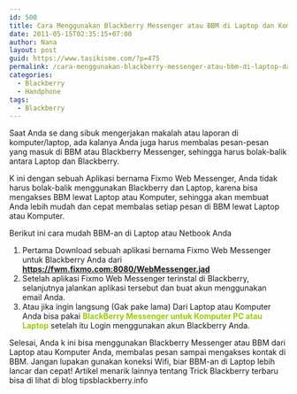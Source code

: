 ```yaml
---
id: 500
title: Cara Menggunakan Blackberry Messenger atau BBM di Laptop dan Komputer
date: 2011-05-15T02:35:15+07:00
author: Nana
layout: post
guid: https://www.tasikisme.com/?p=475
permalink: /cara-menggunakan-blackberry-messenger-atau-bbm-di-laptop-dan-komputer/
categories:
  - Blackberry
  - Handphone
tags:
  - Blackberry
---
```

Saat Anda se dang sibuk mengerjakan makalah atau laporan di komputer/laptop, ada kalanya Anda juga harus membalas pesan-pesan yang masuk di BBM atau Blackberry Messenger, sehingga harus bolak-balik antara Laptop dan Blackberry.

K ini dengan sebuah Aplikasi bernama Fixmo Web Messenger, Anda tidak harus bolak-balik menggunakan Blackberry dan Laptop, karena bisa mengakses BBM lewat Laptop atau Komputer, sehingga akan membuat Anda lebih mudah dan cepat membalas setiap pesan di BBM lewat Laptop atau Komputer.

Berikut ini cara mudah BBM-an di Laptop atau Netbook Anda

  1. Pertama Download sebuah aplikasi bernama Fixmo Web Messenger untuk Blackberry Anda dari <span style="color: #99cc00;"><strong>https://fwm.fixmo.com:8080/WebMessenger.jad</strong></span>
  2. Setelah aplikasi Fixmo Web Messenger terinstal di Blackberry, selanjutnya jalankan aplikasi tersebut dan buat akun menggunakan email Anda.
  3. Atau jika ingin langsung (Gak pake lama) Dari Laptop atau Komputer Anda bisa pakai <span style="color: #99cc00;"><strong>BlackBerry Messenger untuk Komputer PC atau Laptop</strong></span> setelah itu Login menggunakan akun Blackberry Anda. 

Selesai, Anda k ini bisa menggunakan Blackberry Messenger atau BBM dari Laptop atau Komputer Anda, membalas pesan sampai mengakses kontak di BBM. Jangan lupakan gunakan koneksi Wifi, biar BBM-an di Laptop lebih lancar dan cepat! Artikel menarik lainnya tentang Trick Blackberry terbaru bisa di lihat di blog tipsblackberry.info